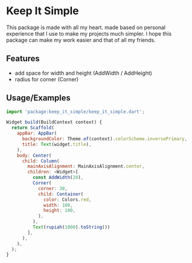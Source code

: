 # Keep It Simple

This package is made with all my heart. made based on personal experience that I use to make my projects much simpler. I hope this package can make my work easier and that of all my friends.

## Features

- add space for width and height (AddWidth / AddHeight)
- radius for corner (Corner)

## Usage/Examples

```javascript
import 'package:keep_it_simple/keep_it_simple.dart';

Widget build(BuildContext context) {
  return Scaffold(
    appBar: AppBar(
      backgroundColor: Theme.of(context).colorScheme.inversePrimary,
      title: Text(widget.title),
    ),
    body: Center(
      child: Column(
        mainAxisAlignment: MainAxisAlignment.center,
        children: <Widget>[
          const AddWidth(20),
          Corner(
            corner: 30,
            child: Container(
              color: Colors.red,
              width: 100,
              height: 100,
            ),
          ),
          Text(rupiah(1000).toString())
        ],
      ),
    ),
  );
}
```
